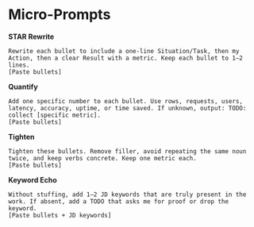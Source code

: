 # Micro-Prompts

**STAR Rewrite**

```prompt
Rewrite each bullet to include a one‑line Situation/Task, then my Action, then a clear Result with a metric. Keep each bullet to 1–2 lines.
[Paste bullets]
```

**Quantify**

```prompt
Add one specific number to each bullet. Use rows, requests, users, latency, accuracy, uptime, or time saved. If unknown, output: TODO: collect [specific metric].
[Paste bullets]
```

**Tighten**

```prompt
Tighten these bullets. Remove filler, avoid repeating the same noun twice, and keep verbs concrete. Keep one metric each.
[Paste bullets]
```

**Keyword Echo**

```prompt
Without stuffing, add 1–2 JD keywords that are truly present in the work. If absent, add a TODO that asks me for proof or drop the keyword.
[Paste bullets + JD keywords]
```
